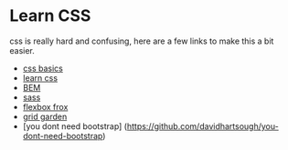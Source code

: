 # Learn CSS

css is really hard and confusing, here are a few links to make this a bit easier.

- [css basics](https://www.youtube.com/watch?v=s7ONvIgOWdM&list=PLqGj3iMvMa4IOmy04kDxh_hqODMqoeeCy)
- [learn css](https://web.dev/learn/css/)
- [BEM](https://www.youtube.com/watch?v=aKenj9ZQwJg)
- [sass](https://www.youtube.com/watch?v=Zz6eOVaaelI)
- [flexbox frox](https://flexboxfroggy.com/)
- [grid garden](https://cssgridgarden.com/)
- [you dont need bootstrap] (https://github.com/davidhartsough/you-dont-need-bootstrap)


